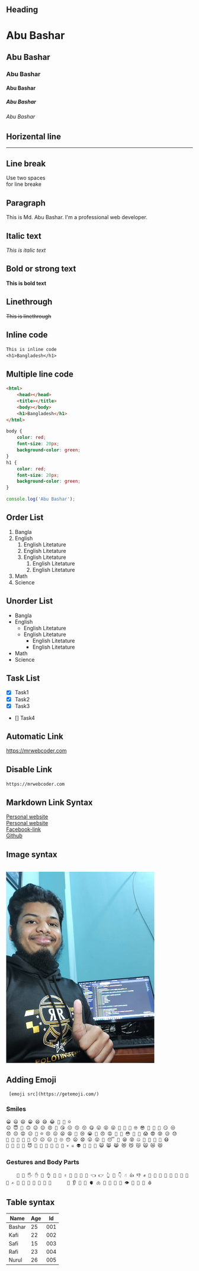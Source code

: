 <!-- markdown tutorial -->

## Heading

# Abu Bashar

## Abu Bashar

### Abu Bashar

#### Abu Bashar

##### Abu Bashar

###### Abu Bashar

## Horizental line

---

## Line break

Use two spaces  
for line breake

## Paragraph

<p> This is Md. Abu Bashar. I'm a professional web developer. </p>

## Italic text

_This is italic text_

## Bold or strong text

**This is bold text**

## Linethrough

~~This is linethrough~~

## Inline code

`This is inline code`  
`<h1>Bangladesh</h1>`

## Multiple line code

```html
<html>
    <head></head>
    <title></title>
    <body></body>
    <h1>Bangladesh</h1>
</html>
```

```css
body {
    color: red;
    font-size: 20px;
    background-color: green;
}
h1 {
    color: red;
    font-size: 20px;
    background-color: green;
}
```

```Javascript
console.log('Abu Bashar');
```

## Order List

1. Bangla
2. English
    1. English Litetature
    2. English Litetature
    3. English Litetature
        1. English Litetature
        2. English Litetature
3. Math
4. Science

## Unorder List

-   Bangla
-   English
    -   English Litetature
    -   English Litetature
        -   English Litetature
        -   English Litetature
-   Math
-   Science

## Task List

-   [x] Task1
-   [x] Task2
-   [x] Task3
-   [] Task4

## Automatic Link

https://mrwebcoder.com

## Disable Link

`https://mrwebcoder.com`

## Markdown Link Syntax

[Personal website](https://mrwebcoder.com)  
[Personal website](websitelink)  
[Facebook-link](facebooklink)  
[Github](githublink)

<!-- All Link is here -->

[websitelink]: http://www.studywithanis.com
[facebooklink]: https://www.facebook.com/
[githublink]: https://github.com/basar021

## Image syntax

<!-- ![profile](./img/Screenshot_157.PNG) -->

<br>

<img src="./bashar.JPG" width="400" title="profile image"/>

## Adding Emoji

<!-- https://emojipedia.org/ -->

     [emoji src](https://getemoji.com/)

### Smiles

    😀 😃 😄 😁 😆 😅 😂 🤣 🥲 ☺️
    😊 😇 🙂 🙃 😉 😌 😍 🥰 😘 😗 😙 😚 😋 😛 😝 😜 🤪 🤨 🧐 🤓 😎 🥸 🤩 🥳 😏 😒
    😞 😔 😟 😕 🙁 ☹️ 😣 😖 😫 😩 🥺 😢 😭 😤 😠 😡 🤬 🤯 😳 🥵 🥶 😱 😨 😰 😥 😓
    🤗 🤔 🤭 🤫 🤥 😶 😐 😑 😬 🙄 😯 😦 😧 😮 😲 🥱 😴 🤤 😪 😵 🤐 🥴 🤢 🤮 🤧 😷
    🤒 🤕 🤑 🤠 😈 👿 👹 👺 🤡 💩 👻 💀 ☠️ 👽 👾 🤖 🎃 😺 😸 😹 😻 😼 😽 🙀 😿 😾

### Gestures and Body Parts

        👋 🤚 🖐 ✋ 🖖 👌 🤌 🤏 ✌️ 🤞 🤟 🤘 🤙 👈 👉 👆 🖕 👇 ☝️ 👍 👎 ✊ 👊 🤛 🤜 👏 🙌 👐 🤲 🤝 🙏 ✍️ 💅 🤳 💪 🦾 🦵 🦿 🦶      👣 👂 🦻 👃 🫀 🫁 🧠 🦷 🦴 👀 👁 👅 👄 💋 🩸

## Table syntax

| Name   | Age | Id  |
| ------ | --- | --- |
| Bashar | 25  | 001 |
| Kafi   | 22  | 002 |
| Safi   | 15  | 003 |
| Rafi   | 23  | 004 |
| Nurul  | 26  | 005 |
